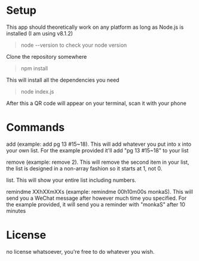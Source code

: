 # Setup
This app should theoretically work on any platform as long as Node.js is installed (I am using v8.1.2)


>node --version
to check your node version

Clone the repository somewhere

> npm install

This will install all the dependencies you need


>node index.js

After this a QR code will appear on your terminal, scan it with your phone

# Commands
add <item> (example: add pg 13 #15~18). This will add whatever you put into x into your own list. For the example provided it'll add "pg 13 #15~18" to your list

remove <number> (example: remove 2). This will remove the second item in your list, the list is designed in a non-array fashion so it starts at 1, not 0.

list. This will show your entire list including numbers.

remindme XXhXXmXXs <message> (example: remindme 00h10m00s monkaS). This will send you a WeChat message after however much time you specified. For the example provided, it will send you a reminder with "monkaS" after 10 minutes

# License
no license whatsoever, you're free to do whatever you wish.

